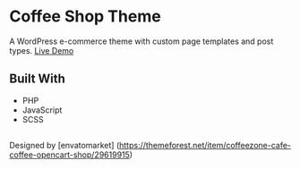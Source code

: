 # Coffee Shop Theme

A WordPress e-commerce theme with custom page templates and post types. [Live Demo](http://mingyues.sgedu.site)

## Built With

- PHP
- JavaScript
- SCSS

##

Designed by [envatomarket] (https://themeforest.net/item/coffeezone-cafe-coffee-opencart-shop/29619915)
